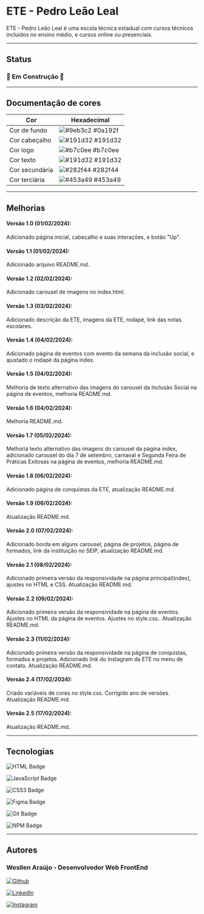 
# ETE - Pedro Leão Leal

ETE - Pedro Leão Leal é uma escola técnica estadual com cursos técnicos incluidos no ensino médio, e cursos online ou presenciais.

<hr>

## Status

### 🚧 Em Construção 🚧

<hr>

## Documentação de cores

| Cor               | Hexadecimal                                                |
| ----------------- | ---------------------------------------------------------------- |
| Cor de fundo       | ![#9eb3c2](https://via.placeholder.com/10/9eb3c2?text=+) #0a192f |
| Cor cabeçalho       | ![#191d32](https://via.placeholder.com/10/191d32?text=+) #191d32 |
| Cor logo       | ![#b7c0ee](https://via.placeholder.com/10/b7c0ee?text=+) #b7c0ee |
| Cor texto       | ![#191d32](https://via.placeholder.com/10/191d32?text=+) #191d32 |
| Cor secundária       | ![#282f44](https://via.placeholder.com/10/282f44?text=+) #282f44 |
| Cor terciária       | ![#453a49](https://via.placeholder.com/10/453a49?text=+) #453a49 |

<hr>

## Melhorias

#### Versão 1.0 (01/02/2024):
 Adicionado página inicial, cabeçalho e suas interações, e botão "Up".

#### Versão 1.1 (01/02/2024):
Adicionado arquivo README.md.

#### Versão 1.2 (02/02/2024):
Adicionado carousel de imagens no index.html.

#### Versão 1.3 (03/02/2024):
Adicionado descrição da ETE, imagens da ETE, rodapé, link das notas escolares.

#### Versão 1.4 (04/02/2024):
Adicionado página de eventos com evento da semana da inclusão social, e ajustado o rodapé da página index.

#### Versão 1.5 (04/02/2024):
Melhoria de texto alternativo das imagens do carousel da Inclusão Social na página de eventos, melhoria README.md.

#### Versão 1.6 (04/02/2024):
Melhoria README.md.

#### Versão 1.7 (05/02/2024):
Melhoria texto alternativo das imagens do carousel da página index, adicionado carousel do dia 7 de setembro, carnaval e Segunda Feira de Práticas Exitosas na página de eventos, melhoria README.md.

#### Versão 1.8 (06/02/2024):
Adicionado página de conquistas da ETE, atualização README.md.

#### Versão 1.9 (06/02/2024):
Atualização README.md.

#### Versão 2.0 (07/02/2024):
Adicionado borda em alguns carousel, página de projetos, página de formados, link da instituição no SEIP, atualização README.md.

#### Versão 2.1 (08/02/2024):
Adicionado primeira versão da responsividade na página principal(index), ajustes no HTML e CSS. Atualização README.md.

#### Versão 2.2 (09/02/2024):
Adicionado primeira versão da responsividade na página de eventos. Ajustes no HTML da página de eventos. Ajustes no style.css.. Atualização README.md.

#### Versão 2.3 (11/02/2024):
Adicionado primeira versão da responsividade na página de conquistas, formados e projetos. Adicionado link do Instagram da ETE no menu de contato. Atualização README.md.

#### Versão 2.4 (17/02/2024):
Criado variáveis de cores no style.css. Corrigido ano de versões. Atualização README.md.

#### Versão 2.5 (17/02/2024):
Atualização README.md.

<hr>

## Tecnologias
  
  ![HTML Badge](https://img.shields.io/badge/HTML5-E34F26?style=for-the-badge&logo=html5&logoColor=white)

  ![JavaScript Badge](https://img.shields.io/badge/JavaScript-F7DF1E?style=for-the-badge&logo=JavaScript&logoColor=white)

  ![CSS3 Badge](https://img.shields.io/badge/CSS3-1572B6?style=for-the-badge&logo=css3&logoColor=white)

  ![Figma Badge](https://img.shields.io/badge/Figma-F24E1E?style=for-the-badge&logo=figma&logoColor=white)

  ![Git Badge](https://img.shields.io/badge/GIT-E44C30?style=for-the-badge&logo=git&logoColor=white)

  ![NPM Badge](https://img.shields.io/badge/npm-CB3837?style=for-the-badge&logo=npm&logoColor=white)

<hr>

## Autores

### Wesllen Araújo - Desenvolvedor Web FrontEnd
[![Github](https://img.shields.io/badge/GitHub-100000?style=for-the-badge&logo=github&logoColor=white)](https://github.com/WesllenAraujo)

[![LinkedIn](https://img.shields.io/badge/LinkedIn-0077B5?style=for-the-badge&logo=linkedin&logoColor=white)](https://www.linkedin.com/in/wesllen-do-carmo-ara%C3%BAjo-0b1115276/)

[![Instagram](https://img.shields.io/badge/Instagram-E4405F?style=for-the-badge&logo=instagram&logoColor=white)](https://www.instagram.com/wesllenaraujo_7)
